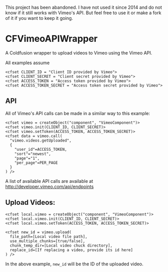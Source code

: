 This project has been abandoned. I have not used it since 2014 and do not know if it still works with Vimeo's API. But feel free to use it or make a fork of it if you want to keep it going. 


CFVimeoAPIWrapper
=================

A Coldfusion wrapper to upload videos to Vimeo using the Vimeo API.

All examples assume
```
<cfset CLIENT_ID = "Client ID provided by Vimeo">
<cfset CLIENT_SECRET = "Client secret provided by Vimeo">
<cfset ACCESS_TOKEN = "Access token provided by Vimeo">
<cfset ACCESS_TOKEN_SECRET = "Access token secret provided by Vimeo">
```

## API
All of Vimeo's API calls can be made in a similar way to this example:

```
<cfset vimeo = createObject("component", "VimeoComponent")>
<cfset vimeo.init(CLIENT_ID, CLIENT_SECRET)>
<cfset vimeo.setToken(ACCESS_TOKEN, ACCESS_TOKEN_SECRET)>
<cfset data = vimeo.call(
  "vimeo.videos.getUploaded", 
  { 
    "user_id"=ACCESS_TOKEN, 
    "sort"="newest", 
    "page"="1", 
    "per_page"=PER_PAGE 
  }
) />
```

A list of available API calls are available at http://developer.vimeo.com/api/endpoints

## Upload Videos:

```
<cfset local.vimeo = createObject("component", "VimeoComponent")>
<cfset local.vimeo.init(CLIENT_ID, CLIENT_SECRET)>
<cfset local.vimeo.setToken(ACCESS_TOKEN, ACCESS_TOKEN_SECRET)>

<cfset new_id = vimeo.upload(
  file_path=[Local video file path], 
  use_multiple_chunks=[true/false], 
  chunk_temp_dir=[Local video chuck directory], 
  replace_id=[If replacing a video, provide its id here]
) />
```

In the above example, `new_id` will be the ID of the uploaded video.
